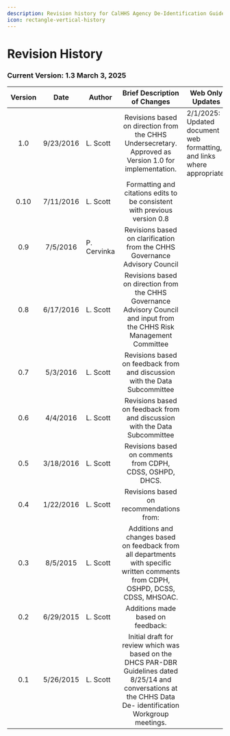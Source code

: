 ```yaml
---
description: Revision history for CalHHS Agency De-Identification Guidelines
icon: rectangle-vertical-history
---
```


# Revision History

### Current Version: 1.3 March 3, 2025

<table data-full-width="false"><thead><tr><th width="90" align="center">Version</th><th width="116" align="center">Date</th><th width="117">Author</th><th width="251" align="center">Brief Description of Changes</th><th>Web Only Updates</th></tr></thead><tbody><tr><td align="center">1.0</td><td align="center">9/23/2016</td><td>L. Scott</td><td align="center">Revisions based on direction from the CHHS Undersecretary. Approved as Version 1.0 for implementation.</td><td>2/1/2025: Updated document web formatting, and links where appropriate.</td></tr><tr><td align="center">0.10</td><td align="center">7/11/2016</td><td>L. Scott</td><td align="center">Formatting and citations edits to be consistent with previous version 0.8</td><td></td></tr><tr><td align="center">0.9</td><td align="center">7/5/2016</td><td>P. Cervinka</td><td align="center">Revisions based on clarification from the CHHS Governance Advisory Council</td><td></td></tr><tr><td align="center">0.8</td><td align="center">6/17/2016</td><td>L. Scott</td><td align="center">Revisions based on direction from the CHHS Governance Advisory Council and input from the CHHS Risk Management Committee</td><td></td></tr><tr><td align="center">0.7</td><td align="center">5/3/2016</td><td>L. Scott</td><td align="center">Revisions based on feedback from and discussion with the Data Subcommittee</td><td></td></tr><tr><td align="center">0.6</td><td align="center">4/4/2016</td><td>L. Scott</td><td align="center">Revisions based on feedback from and discussion with the Data Subcommittee</td><td></td></tr><tr><td align="center">0.5</td><td align="center">3/18/2016</td><td>L. Scott</td><td align="center">Revisions based on comments from CDPH, CDSS, OSHPD, DHCS.</td><td></td></tr><tr><td align="center">0.4</td><td align="center">1/22/2016</td><td>L. Scott</td><td align="center">Revisions based on recommendations from:</td><td></td></tr><tr><td align="center">0.3</td><td align="center">8/5/2015</td><td>L. Scott</td><td align="center">Additions and changes based on feedback from all departments with specific written comments from CDPH, OSHPD, DCSS, CDSS, MHSOAC.</td><td></td></tr><tr><td align="center">0.2</td><td align="center">6/29/2015</td><td>L. Scott</td><td align="center">Additions made based on feedback:</td><td></td></tr><tr><td align="center">0.1</td><td align="center">5/26/2015</td><td>L. Scott</td><td align="center">Initial draft for review which was based on the DHCS PAR-DBR Guidelines dated 8/25/14 and conversations at the CHHS Data De- identification Workgroup meetings.</td><td></td></tr></tbody></table>

&#x20;



